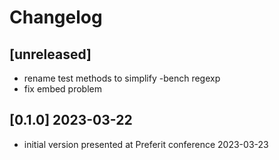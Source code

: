 # Changelog

## [unreleased]

- rename test methods to simplify -bench regexp
- fix embed problem

## [0.1.0] 2023-03-22

- initial version presented at Preferit conference 2023-03-23
